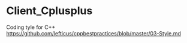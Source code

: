 # Client_Cplusplus

Coding tyle for C++
https://github.com/lefticus/cppbestpractices/blob/master/03-Style.md
